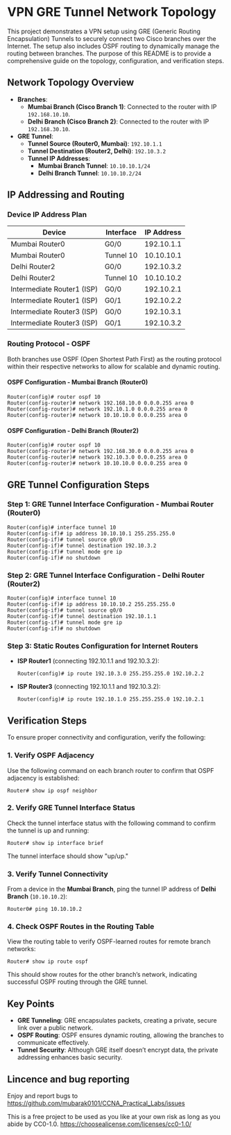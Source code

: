 
# VPN GRE Tunnel Network Topology

This project demonstrates a VPN setup using GRE (Generic Routing Encapsulation) Tunnels to securely connect two Cisco branches over the Internet. The setup also includes OSPF routing to dynamically manage the routing between branches. The purpose of this README is to provide a comprehensive guide on the topology, configuration, and verification steps.

## Network Topology Overview

- **Branches**: 
  - **Mumbai Branch (Cisco Branch 1)**: Connected to the router with IP `192.168.10.10`.
  - **Delhi Branch (Cisco Branch 2)**: Connected to the router with IP `192.168.30.10`.
- **GRE Tunnel**:
  - **Tunnel Source (Router0, Mumbai)**: `192.10.1.1`
  - **Tunnel Destination (Router2, Delhi)**: `192.10.3.2`
  - **Tunnel IP Addresses**:
    - **Mumbai Branch Tunnel**: `10.10.10.1/24`
    - **Delhi Branch Tunnel**: `10.10.10.2/24`

## IP Addressing and Routing

### Device IP Address Plan

| Device             | Interface   | IP Address        |
|--------------------|-------------|-------------------|
| Mumbai Router0     | G0/0        | 192.10.1.1        |
| Mumbai Router0     | Tunnel 10   | 10.10.10.1        |
| Delhi Router2      | G0/0        | 192.10.3.2        |
| Delhi Router2      | Tunnel 10   | 10.10.10.2        |
| Intermediate Router1 (ISP) | G0/0 | 192.10.2.1 |
| Intermediate Router1 (ISP) | G0/1 | 192.10.2.2 |
| Intermediate Router3 (ISP) | G0/0 | 192.10.3.1 |
| Intermediate Router3 (ISP) | G0/1 | 192.10.3.2 |

### Routing Protocol - OSPF

Both branches use OSPF (Open Shortest Path First) as the routing protocol within their respective networks to allow for scalable and dynamic routing.

#### OSPF Configuration - Mumbai Branch (Router0)

```shell
Router(config)# router ospf 10
Router(config-router)# network 192.168.10.0 0.0.0.255 area 0
Router(config-router)# network 192.10.1.0 0.0.0.255 area 0
Router(config-router)# network 10.10.10.0 0.0.0.255 area 0
```

#### OSPF Configuration - Delhi Branch (Router2)

```shell
Router(config)# router ospf 10
Router(config-router)# network 192.168.30.0 0.0.0.255 area 0
Router(config-router)# network 192.10.3.0 0.0.0.255 area 0
Router(config-router)# network 10.10.10.0 0.0.0.255 area 0
```

## GRE Tunnel Configuration Steps

### Step 1: GRE Tunnel Interface Configuration - Mumbai Router (Router0)

```shell
Router(config)# interface tunnel 10
Router(config-if)# ip address 10.10.10.1 255.255.255.0
Router(config-if)# tunnel source g0/0
Router(config-if)# tunnel destination 192.10.3.2
Router(config-if)# tunnel mode gre ip
Router(config-if)# no shutdown
```

### Step 2: GRE Tunnel Interface Configuration - Delhi Router (Router2)

```shell
Router(config)# interface tunnel 10
Router(config-if)# ip address 10.10.10.2 255.255.255.0
Router(config-if)# tunnel source g0/0
Router(config-if)# tunnel destination 192.10.1.1
Router(config-if)# tunnel mode gre ip
Router(config-if)# no shutdown
```

### Step 3: Static Routes Configuration for Internet Routers

- **ISP Router1** (connecting 192.10.1.1 and 192.10.3.2):

  ```shell
  Router(config)# ip route 192.10.3.0 255.255.255.0 192.10.2.2
  ```

- **ISP Router3** (connecting 192.10.1.1 and 192.10.3.2):

  ```shell
  Router(config)# ip route 192.10.1.0 255.255.255.0 192.10.2.1
  ```

## Verification Steps

To ensure proper connectivity and configuration, verify the following:

### 1. Verify OSPF Adjacency

Use the following command on each branch router to confirm that OSPF adjacency is established:

```shell
Router# show ip ospf neighbor
```

### 2. Verify GRE Tunnel Interface Status

Check the tunnel interface status with the following command to confirm the tunnel is up and running:

```shell
Router# show ip interface brief
```

The tunnel interface should show "up/up."

### 3. Verify Tunnel Connectivity

From a device in the **Mumbai Branch**, ping the tunnel IP address of **Delhi Branch** (`10.10.10.2`):

```shell
Router0# ping 10.10.10.2
```

### 4. Check OSPF Routes in the Routing Table

View the routing table to verify OSPF-learned routes for remote branch networks:

```shell
Router# show ip route ospf
```

This should show routes for the other branch’s network, indicating successful OSPF routing through the GRE tunnel.


## Key Points

- **GRE Tunneling**: GRE encapsulates packets, creating a private, secure link over a public network.
- **OSPF Routing**: OSPF ensures dynamic routing, allowing the branches to communicate effectively.
- **Tunnel Security**: Although GRE itself doesn’t encrypt data, the private addressing enhances basic security.
  
## Lincence and bug reporting
Enjoy and report bugs to https://github.com/mubarak0101/CCNA_Practical_Labs/issues

This is a free project to be used as you like at your own risk as long as you abide by CC0-1.0. https://choosealicense.com/licenses/cc0-1.0/

